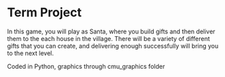 # Term Project
In this game, you will play as Santa, where you build gifts and then deliver them to the each house in the village. There will be a variety of different gifts that you can create, and delivering enough successfully will bring you to the next level.

Coded in Python, graphics through cmu_graphics folder
